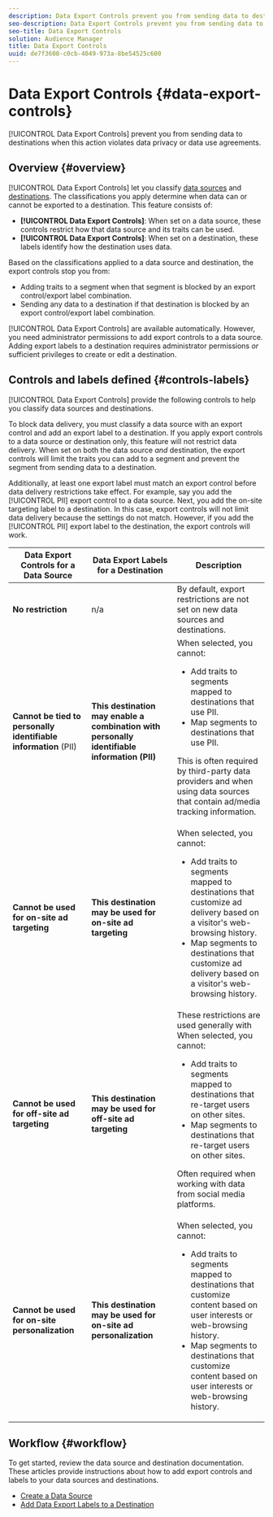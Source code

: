 ```yaml
---
description: Data Export Controls prevent you from sending data to destinations when this action violates data privacy or data use agreements.
seo-description: Data Export Controls prevent you from sending data to destinations when this action violates data privacy or data use agreements.
seo-title: Data Export Controls
solution: Audience Manager
title: Data Export Controls
uuid: de7f3608-c0cb-4049-973a-8be54525c600
---
```


# Data Export Controls {#data-export-controls}

[!UICONTROL Data Export Controls] prevent you from sending data to destinations when this action violates data privacy or data use agreements.

## Overview {#overview}

[!UICONTROL Data Export Controls] let you classify [data sources](../features/data-sources/datasources-list-and-settings.md#data-sources-list-and-settings) and [destinations](../features/destinations/destinations.md#concept_5BDA346C376C4B719EA394108AB2735A). The classifications you apply determine when data can or cannot be exported to a destination. This feature consists of:

* **[!UICONTROL Data Export Controls]**: When set on a data source, these controls restrict how that data source and its traits can be used.
* **[!UICONTROL Data Export Controls]**: When set on a destination, these labels identify how the destination uses data.

Based on the classifications applied to a data source and destination, the export controls stop you from:

* Adding traits to a segment when that segment is blocked by an export control/export label combination.
* Sending any data to a destination if that destination is blocked by an export control/export label combination.

[!UICONTROL Data Export Controls] are available automatically. However, you need administrator permissions to add export controls to a data source. Adding export labels to a destination requires administrator permissions *or* sufficient privileges to create or edit a destination.

## Controls and labels defined {#controls-labels}

[!UICONTROL Data Export Controls] provide the following controls to help you classify data sources and destinations.

To block data delivery, you must classify a data source with an export control and add an export label to a destination. If you apply export controls to a data source or destination only, this feature will not restrict data delivery. When set on both the data source *and* destination, the export controls will limit the traits you can add to a segment and prevent the segment from sending data to a destination.

Additionally, at least one export label must match an export control before data delivery restrictions take effect. For example, say you add the [!UICONTROL PII] export control to a data source. Next, you add the on-site targeting label to a destination. In this case, export controls will not limit data delivery because the settings do not match. However, if you add the [!UICONTROL PII] export label to the destination, the export controls will work.

<table id="table_7D1F0270B5604A82B96A13CC49C937C0"> 
 <thead> 
  <tr> 
   <th colname="col1" class="entry"> Data Export Controls for a Data Source </th> 
   <th colname="col2" class="entry"> Data Export Labels for a Destination </th> 
   <th colname="col3" class="entry"> Description </th> 
  </tr> 
 </thead>
 <tbody> 
  <tr> 
   <td colname="col1"> <b><span class="uicontrol"> No restriction</span></b> </td> 
   <td colname="col2"> n/a </td> 
   <td colname="col3"> By default, export restrictions are not set on new data sources and destinations. </td> 
  </tr> 
  <tr> 
   <td colname="col1"> <b><span class="uicontrol"> Cannot be tied to personally identifiable information</span></b> (PII) </td> 
   <td colname="col2"> <b><span class="uicontrol"> This destination may enable a combination with personally identifiable information (PII)</span></b> </td> 
   <td colname="col3">When selected, you cannot: 
    <ul id="ul_0D5A4D0373374217A4BACDFC3BB2F79D"> 
     <li id="li_C32FC26C6E814412A1C73B840E81BB68">Add traits to segments mapped to destinations that use PII. </li> 
     <li id="li_BF4FD10807AF4E109CEA22FBD3F6F9B3">Map segments to destinations that use PII. </li> 
    </ul> <p>This is often required by third-party data providers and when using data sources that contain ad/media tracking information. </p> </td> 
  </tr> 
  <tr> 
   <td colname="col1"> <b><span class="uicontrol"> Cannot be used for on-site ad targeting</span></b> </td> 
   <td colname="col2"> <b><span class="uicontrol"> This destination may be used for on-site ad targeting</span></b> </td> 
   <td colname="col3">When selected, you cannot: 
    <ul id="ul_5B17972E7E0C424A833AD540DFF3CBF2"> 
     <li id="li_05810CEAC8CB4616BB2D52DDDADA84A8">Add traits to segments mapped to destinations that customize ad delivery based on a visitor's web-browsing history. </li> 
     <li id="li_B2C3479ECEA74F49B9A2CFDDEE128DF3">Map segments to destinations that customize ad delivery based on a visitor's web-browsing history. </li> 
    </ul> </td> 
  </tr> 
  <tr> 
   <td colname="col1"> <b><span class="uicontrol"> Cannot be used for off-site ad targeting</span></b> </td> 
   <td colname="col2"> <b><span class="uicontrol"> This destination may be used for off-site ad targeting</span></b> </td> 
   <td colname="col3">These restrictions are used generally with When selected, you cannot: 
    <ul id="ul_B9352FF5282C481BA3A24C581217A156"> 
     <li id="li_0F89583A603D4CD8804724954CFD52C6">Add traits to segments mapped to destinations that re-target users on other sites. </li> 
     <li id="li_ABDD8BEDE9AF411695C7BDF9AE522BA7">Map segments to destinations that re-target users on other sites. </li> 
    </ul> <p>Often required when working with data from social media platforms. </p> </td> 
  </tr> 
  <tr> 
   <td colname="col1"> <b><span class="uicontrol"> Cannot be used for on-site personalization</span></b> </td> 
   <td colname="col2"> <b><span class="uicontrol"> This destination may be used for on-site ad personalization</span></b> </td> 
   <td colname="col3">When selected, you cannot: 
    <ul id="ul_3360EB209E07402A863F0E7473B99D3F"> 
     <li id="li_88B3842B67E040EB9DC0BBEB8E5EC251">Add traits to segments mapped to destinations that customize content based on user interests or web-browsing history. </li> 
     <li id="li_6506254CCE6546039A3D82B60368C8B4">Map segments to destinations that customize content based on user interests or web-browsing history. </li> 
    </ul> </td> 
  </tr> 
 </tbody> 
</table>

## Workflow {#workflow}

To get started, review the data source and destination documentation. These articles provide instructions about how to add export controls and labels to your data sources and destinations.

* [Create a Data Source](../features/data-sources/manage-datasources.md#create-data-source) 
* [Add Data Export Labels to a Destination](../features/destinations/manage-destinations.md#add-data-export-labels)